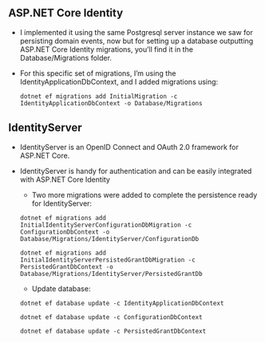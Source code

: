 ## ASP.NET Core Identity
- I implemented it using the same Postgresql server instance we saw for persisting domain events, now but for setting 
up a
 database outputting ASP.NET Core Identity migrations, you’ll find it in the Database/Migrations folder.

- For this specific set of migrations, I’m using the IdentityApplicationDbContext, and I added migrations using:

  `` dotnet ef migrations add InitialMigration -c IdentityApplicationDbContext -o Database/Migrations ``

## IdentityServer
- IdentityServer is an OpenID Connect and OAuth 2.0 framework for ASP.NET Core.
- IdentityServer is handy for authentication and can be easily integrated with ASP.NET Core Identity
  - Two more migrations were added to complete the persistence ready for IdentityServer:
  
  ``dotnet ef migrations add InitialIdentityServerConfigurationDbMigration -c ConfigurationDbContext -o Database/Migrations/IdentityServer/ConfigurationDb``

  ``dotnet ef migrations add InitialIdentityServerPersistedGrantDbMigration -c PersistedGrantDbContext -o Database/Migrations/IdentityServer/PersistedGrantDb``
 
  - Update database:

  ``dotnet ef database update -c IdentityApplicationDbContext``

  ``dotnet ef database update -c ConfigurationDbContext``
 
  ``dotnet ef database update -c PersistedGrantDbContext``
